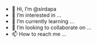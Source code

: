 - 👋 Hi, I’m @sirdapa
- 👀 I’m interested in ...
- 🌱 I’m currently learning ...
- 💞️ I’m looking to collaborate on ...
- 📫 How to reach me ...

<!---
sirdapa/sirdapa is a ✨ special ✨ repository because its `README.md` (this file) appears on your GitHub profile.
You can click the Preview link to take a look at your changes.
--->
